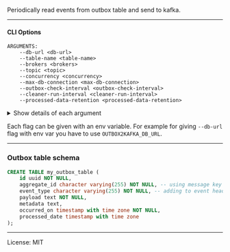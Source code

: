 Periodically read events from outbox table and send to kafka.

----

#### CLI Options


```
ARGUMENTS:
    --db-url <db-url>
    --table-name <table-name>
    --brokers <brokers>
    --topic <topic>
    --concurrency <concurrency>      
    --max-db-connection <max-db-connection> 
    --outbox-check-interval <outbox-check-interval> 
    --cleaner-run-interval <cleaner-run-interval>
    --processed-data-retention <processed-data-retention>
```

<details>
 <summary>Show details of each argument</summary>

Options can be given with flag or env variable

**--db-url**

DB which contains the outbox table (`postgres://user:passwd@host:5432/mydb`). 

**--table-name**

Outbox table name

**--brokers**

Comma separated kafka broker list. Default: `localhost:9092`

**--concurrency**

Number of workers to read outbox table and send to kafka. Default: `1`

**--outbox-check-interval**

Interval of fetching new records from outbox table, time units: `ms,s,m,h,d,w,mon`. Default: `10ms`

**--cleaner-run-interval**

Interval of deleting old processed records from outbox table. `0` means never delete. 
Supported time units: `m,h,d,w,mon`. Default: `10m`

**--processed-data-retention**

Retention period of processed records in outbox table. `0` means never. 
Supported time units: `ms,s,m,h,d,w,mon`. Default: `1h`

**--max-db-connection**

Max db connection to open. Default: `2`

</details>

Each flag can be given with an env variable.
For example for giving `--db-url` flag with env var you have to use `OUTBOX2KAFKA_DB_URL`.

-----

### Outbox table schema

```sql
CREATE TABLE my_outbox_table (
    id uuid NOT NULL,
    aggregate_id character varying(255) NOT NULL, -- using message key and adding to event headers
    event_type character varying(255) NOT NULL, -- adding to event headers
    payload text NOT NULL,
    metadata text,
    occurred_on timestamp with time zone NOT NULL,
    processed_date timestamp with time zone
);
```

---

License: MIT
